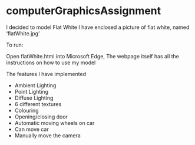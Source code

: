 # computerGraphicsAssignment

I decided to model Flat White
I have enclosed a picture of flat white, named ‘flatWhite.jpg’

To run: 

Open flatWhite.html into Microsoft Edge,
The webpage itself has all the instructions on how to use my model

The features I have implemented
-	Ambient Lighting
-	Point Lighting
-	Diffuse Lighting
-	6 different textures
-	Colouring
-	Opening/closing door
-	Automatic moving wheels on car
-	Can move car
-	Manually move the camera
